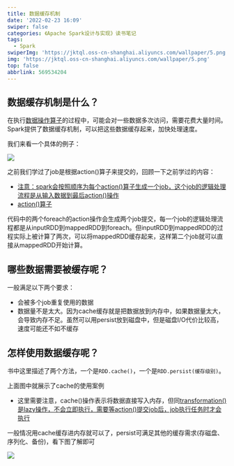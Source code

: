 ```yaml
---
title: 数据缓存机制
date: '2022-02-23 16:09'
swiper: false
categories: 《Apache Spark设计与实现》读书笔记
tags:
  - Spark
swiperImg: 'https://jktql.oss-cn-shanghai.aliyuncs.com/wallpaper/5.png'
img: 'https://jktql.oss-cn-shanghai.aliyuncs.com/wallpaper/5.png'
top: false
abbrlink: 569534204
---
```






## 数据缓存机制是什么？

在执行[数据操作算子](https://www.wolai.com/8uyJQkYrRzBxv16p1Ts7Wa)的过程中，可能会对一些数据多次访问，需要花费大量时间。Spark提供了数据缓存机制，可以把这些数据缓存起来，加快处理速度。

我们来看一个具体的例子：

![](https://jktql.oss-cn-shanghai.aliyuncs.com/article/数据缓存机制/image.png "")

之前我们学过了job是根据action()算子来提交的，回顾一下之前学过的内容：

- [注意：spark会按照顺序为每个action()算子生成一个job，这个job的逻辑处理流程是从输入数据到最后action()操作](https://www.wolai.com/s3xt57rWrZURyDgsku2P3u)
- [action()算子](https://www.wolai.com/hpXVx28eQu6GBCmjMDauDa)

代码中的两个foreach的action操作会生成两个job提交，每一个job的逻辑处理流程都是从inputRDD到mappedRDD到foreach。但inputRDD到mappedRDD的过程实际上被计算了两次，可以将mappedRDD缓存起来，这样第二个job就可以直接从mappedRDD开始计算。

## 哪些数据需要被缓存呢？
一般满足以下两个要求：
- 会被多个job重复使用的数据
- 数据量不是太大。因为cache缓存就是把数据放到内存中，如果数据量太大，会导致内存不足。虽然可以用persist放到磁盘中，但是磁盘I/O代价比较高，速度可能还不如不缓存

## 怎样使用数据缓存呢？

书中这里描述了两个方法，一个是`RDD.cache()`，一个是`RDD.persist(缓存级别)`。

上面图中就展示了cache的使用案例

- 这里需要注意，cache()操作表示将数据直接写入内存，但同[transformation()是lazy操作，不会立即执行，需要等action()提交job后，job执行任务时才会执行](https://www.wolai.com/xsDB3fVnER5NpKqhHUpdJH)

一般情况用cache缓存进内存就可以了，persist可满足其他的缓存需求(存磁盘、序列化、备份)，看下图了解即可

![](https://jktql.oss-cn-shanghai.aliyuncs.com/article/数据缓存机制/image_1.png "")
